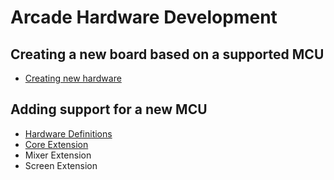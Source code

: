 # Arcade Hardware Development

## Creating a new board based on a supported MCU

* [Creating new hardware](/hardware/adding)

## Adding support for a new MCU

* [Hardware Definitions](/hardware/dev/hw-definition)
* [Core Extension](/hardware/dev/hw-core)
* Mixer Extension
* Screen Extension

